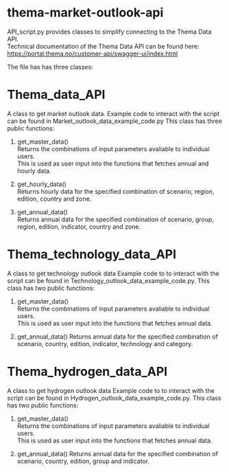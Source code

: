 # thema-market-outlook-api

API_script.py provides classes to simplify connecting to the Thema Data API.  
Technical documentation of the Thema Data API can be found here: 
https://portal.thema.no/customer-api/swagger-ui/index.html

The file has has three classes:

# Thema_data_API
A class to get market outlook data.
Example code to interact with the script can be found in Market_outlook_data_example_code.py
This class has three public functions:

1. get_master_data()  
Returns the combinations of input parameters avaliable to individual users.  
This is used as user input into the functions that fetches annual and hourly data.  
  
2. get_hourly_data()  
Returns hourly data for the specified combination of scenario, region, edition, country and zone.  

3. get_annual_data()  
Returns annual data for the specified combination of scenario, group, region, edition, indicator, country and zone.  


# Thema_technology_data_API
A class to get technology outlook data
Example code to to interact with the script can be found in Technology_outlook_data_example_code.py. 
This class has two public functions:

1. get_master_data()  
Returns the combinations of input parameters avaliable to individual users.  
This is used as user input into the functions that fetches annual data. 

2. get_annual_data()
Returns annual data for the specified combination of scenario, country, edition, indicator, technology and category.


# Thema_hydrogen_data_API
A class to get hydrogen outlook data
Example code to to interact with the script can be found in Hydrogen_outlook_data_example_code.py.
This class has two public functions:

1. get_master_data()  
Returns the combinations of input parameters avaliable to individual users.  
This is used as user input into the functions that fetches annual data. 

2. get_annual_data()
Returns annual data for the specified combination of scenario, country, edition, group and indicator.





